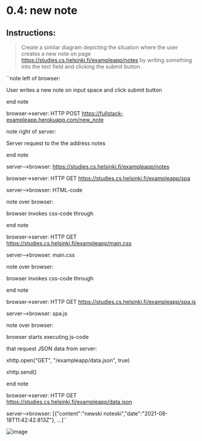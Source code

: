 # 0.4: new note

## Instructions:

> Create a similar diagram depicting the situation where the user creates a new note on page https://studies.cs.helsinki.fi/exampleapp/notes by writing something into the text field and clicking the submit button.


``note left of browser: 

User writes a new note on input space and click submit button

end note

browser->server: HTTP POST https://fullstack-exampleapp.herokuapp.com/new_note

note right of server:

Server request to the the address notes

end note

server-->browser: https://studies.cs.helsinki.fi/exampleapp/notes 

browser->server: HTTP GET https://studies.cs.helsinki.fi/exampleapp/spa

server-->browser: HTML-code

note over browser:

browser invokes css-code through <link rel="stylesheet" type="text/css" href="/exampleapp/main.css" />

end note

browser->server: HTTP GET https://studies.cs.helsinki.fi/exampleapp/main.css

server-->browser: main.css

note over browser:

browser invokes css-code through <script type="text/javascript" src="/exampleapp/spa.js"></script>

end note

browser->server: HTTP GET https://studies.cs.helsinki.fi/exampleapp/spa.js

server-->browser: spa.js

note over browser:

browser starts executing js-code

that request JSON data from server:
   
   xhttp.open("GET", "/exampleapp/data.json", true)
   
   xhttp.send()

end note


browser->server: HTTP GET https://studies.cs.helsinki.fi/exampleapp/data.json

server-->browser: [{"content":"newski noteski","date":"2021-08-18T11:42:42.813Z"}, ...]``

![image](https://user-images.githubusercontent.com/82242888/130022758-0aa4b1ff-b7df-4782-b464-1112859bbd89.png)


